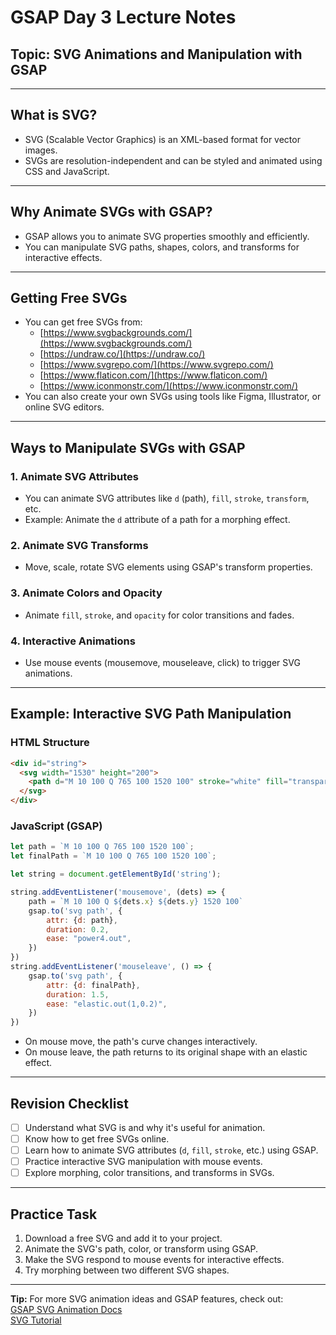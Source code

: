# GSAP Day 3 Lecture Notes

## Topic: SVG Animations and Manipulation with GSAP

---

## What is SVG?
- SVG (Scalable Vector Graphics) is an XML-based format for vector images.
- SVGs are resolution-independent and can be styled and animated using CSS and JavaScript.

---

## Why Animate SVGs with GSAP?
- GSAP allows you to animate SVG properties smoothly and efficiently.
- You can manipulate SVG paths, shapes, colors, and transforms for interactive effects.

---

## Getting Free SVGs
- You can get free SVGs from:
  - [https://www.svgbackgrounds.com/](https://www.svgbackgrounds.com/)
  - [https://undraw.co/](https://undraw.co/)
  - [https://www.svgrepo.com/](https://www.svgrepo.com/)
  - [https://www.flaticon.com/](https://www.flaticon.com/)
  - [https://www.iconmonstr.com/](https://www.iconmonstr.com/)
- You can also create your own SVGs using tools like Figma, Illustrator, or online SVG editors.

---

## Ways to Manipulate SVGs with GSAP

### 1. Animate SVG Attributes
- You can animate SVG attributes like `d` (path), `fill`, `stroke`, `transform`, etc.
- Example: Animate the `d` attribute of a path for a morphing effect.

### 2. Animate SVG Transforms
- Move, scale, rotate SVG elements using GSAP's transform properties.

### 3. Animate Colors and Opacity
- Animate `fill`, `stroke`, and `opacity` for color transitions and fades.

### 4. Interactive Animations
- Use mouse events (mousemove, mouseleave, click) to trigger SVG animations.

---

## Example: Interactive SVG Path Manipulation

### HTML Structure
```html
<div id="string">
  <svg width="1530" height="200">
    <path d="M 10 100 Q 765 100 1520 100" stroke="white" fill="transparent" />
  </svg>
</div>
```

### JavaScript (GSAP)
```javascript
let path = `M 10 100 Q 765 100 1520 100`;
let finalPath = `M 10 100 Q 765 100 1520 100`;

let string = document.getElementById('string');

string.addEventListener('mousemove', (dets) => {
    path = `M 10 100 Q ${dets.x} ${dets.y} 1520 100`
    gsap.to('svg path', {
        attr: {d: path},
        duration: 0.2,
        ease: "power4.out",
    })
})
string.addEventListener('mouseleave', () => {
    gsap.to('svg path', {
        attr: {d: finalPath},
        duration: 1.5,
        ease: "elastic.out(1,0.2)",
    })
})
```
- On mouse move, the path's curve changes interactively.
- On mouse leave, the path returns to its original shape with an elastic effect.

---

## Revision Checklist

- [ ] Understand what SVG is and why it's useful for animation.
- [ ] Know how to get free SVGs online.
- [ ] Learn how to animate SVG attributes (`d`, `fill`, `stroke`, etc.) using GSAP.
- [ ] Practice interactive SVG manipulation with mouse events.
- [ ] Explore morphing, color transitions, and transforms in SVGs.

---

## Practice Task

1. Download a free SVG and add it to your project.
2. Animate the SVG's path, color, or transform using GSAP.
3. Make the SVG respond to mouse events for interactive effects.
4. Try morphing between two different SVG shapes.

---

**Tip:** For more SVG animation ideas and GSAP features, check out:  
[GSAP SVG Animation Docs](https://greensock.com/docs/v3/Plugins/MorphSVGPlugin)  
[SVG Tutorial](https://developer.mozilla.org/en-US/docs/Web/SVG)

<!-- day3 in GSAP -->
<!-- today get to know how to make design using svg in GSAP, by doing manupulation. -->
